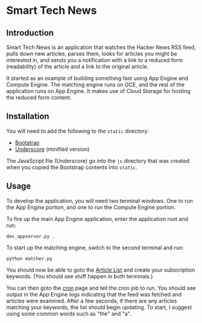 Smart Tech News
===============

Introduction
------------

Smart Tech News is an application that watches the Hacker News RSS feed, pulls
down new articles, parses them, looks for articles you might be interested in,
and sends you a notification with a link to a reduced form (readability) of the
article and a link to the original article.

It started as an example of building something fast using App Engine and
Compute Engine.  The matching engine runs on GCE, and the rest of the
application runs on App Engine.  It makes use of Cloud Storage for hosting the
reduced form content.


Installation
------------

You will need to add the following to the `static` directory:

   * [Bootstrap](http://getbootstrap.com/)
   * [Underscore](http://underscorejs.org/) (minified version)

The JavaScript file (Underscore) go into the `js` directory that was created
when you copied the Bootstrap contents into `static`.

Usage
-----

To develop the application, you will need two terminal windows.  One to run the
App Engine portion, and one to run the Compute Engine portion.

To fire up the main App Engine application, enter the application root and run:

    dev_appserver.py .

To start up the matching engine, switch to the second terminal and run:

    python matcher.py

You should now be able to goto the [Article List](http://localhost:8080) and
create your subscription keywords.  (You should see stuff happen in both
terminals.)

You can then goto the [cron](http://localhost:8000/cron) page and tell the cron
job to run.  You should see output in the App Engine logs indicating that
the feed was fetched and articles were examined.  After a few seconds, if there
are any articles matching your keywords, the list should begin updating.  To
start, I suggest using some common words such as "the" and "a".

